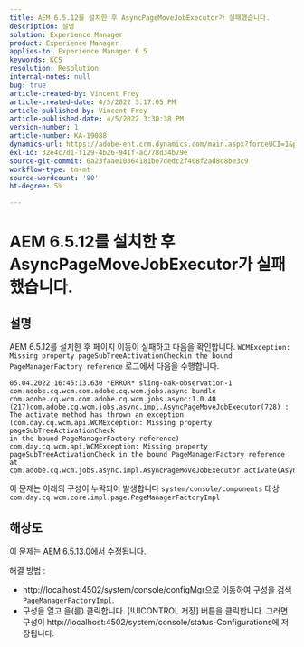 ```yaml
---
title: AEM 6.5.12를 설치한 후 AsyncPageMoveJobExecutor가 실패했습니다.
description: 설명
solution: Experience Manager
product: Experience Manager
applies-to: Experience Manager 6.5
keywords: KCS
resolution: Resolution
internal-notes: null
bug: true
article-created-by: Vincent Frey
article-created-date: 4/5/2022 3:17:05 PM
article-published-by: Vincent Frey
article-published-date: 4/5/2022 3:30:38 PM
version-number: 1
article-number: KA-19088
dynamics-url: https://adobe-ent.crm.dynamics.com/main.aspx?forceUCI=1&pagetype=entityrecord&etn=knowledgearticle&id=a9c8686e-f3b4-ec11-983f-000d3a5d0d94
exl-id: 32e4c7d1-f129-4b26-941f-ac778d34b79e
source-git-commit: 6a23faae10364181be7dedc2f408f2ad8d8be3c9
workflow-type: tm+mt
source-wordcount: '80'
ht-degree: 5%

---
```


# AEM 6.5.12를 설치한 후 AsyncPageMoveJobExecutor가 실패했습니다.

## 설명


AEM 6.5.12를 설치한 후 페이지 이동이 실패하고 다음을 확인합니다. `WCMException: Missing property pageSubTreeActivationCheckin the bound PageManagerFactory reference` 로그에서 다음을 수행합니다.

```
05.04.2022 16:45:13.630 *ERROR* sling-oak-observation-1 com.adobe.cq.wcm.com.adobe.cq.wcm.jobs.async bundle 
com.adobe.cq.wcm.com.adobe.cq.wcm.jobs.async:1.0.40 (217)com.adobe.cq.wcm.jobs.async.impl.AsyncPageMoveJobExecutor(728) : 
The activate method has thrown an exception (com.day.cq.wcm.api.WCMException: Missing property pageSubTreeActivationCheck
in the bound PageManagerFactory reference)
com.day.cq.wcm.api.WCMException: Missing property pageSubTreeActivationCheck in the bound PageManagerFactory reference
at com.adobe.cq.wcm.jobs.async.impl.AsyncPageMoveJobExecutor.activate(AsyncPageMoveJobExecutor.java:350)
```


이 문제는 아래의 구성이 누락되어 발생합니다 `system/console/components` 대상 `com.day.cq.wcm.core.impl.page.PageManagerFactoryImpl`


## 해상도


이 문제는 AEM 6.5.13.0에서 수정됩니다.

해결 방법 : 
- http://localhost:4502/system/console/configMgr으로 이동하여 구성을 검색 `PageManagerFactoryImpl`.
- 구성을 열고 을(를) 클릭합니다. [!UICONTROL 저장] 버튼을 클릭합니다. 그러면 구성이 http://localhost:4502/system/console/status-Configurations에 저장됩니다.
